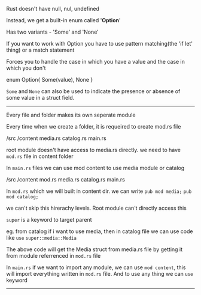 Rust doesn't have null, nul, undefined

Instead, we get a built-in enum called '**Option**'

Has two variants - 'Some' and 'None'

If you want to work with Option you have to use pattern matching(the 'if let' thing) or a match statement

Forces you to handle the case in which you have a value and the case in which you don't

enum Option{
	Some(value),
	None
}

`Some` and `None` can also be used to indicate the presence or absence of some value in a struct field.


---------------------------


Every file and folder makes its own seperate module

Every time when we create a folder, it is requeired to create mod.rs file

/src
	/content
		media.rs
		catalog.rs
	main.rs

root module doesn't have access to media.rs directly. we need to have `mod.rs` file in content folder

In `main.rs` files we can use mod content to use media module or catalog

/src
	/content
		mod.rs
		media.rs
		catalog.rs
	main.rs

In `mod.rs` which we will built in content dir. we can write
`pub mod media;`
`pub mod catalog;`

we can't skip this hirerachy levels. Root module can't directly access this

`super` is a keyword to target parent

eg. from catalog if i want to use media, then in catalog file we can use code like `use` `super::media::Media`

The above code will get the Media struct from media.rs file by getting it from module referrenced in `mod.rs` file

In `main.rs` if we want to import any module, we can use `mod content`, this will import everything written in `mod.rs` file. And to use any thing we can `use` keyword


---------------------------
